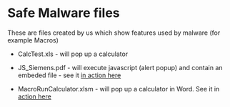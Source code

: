 # Safe Malware files

These are files created by us which show features used by malware (for example Macros)

- CalcTest.xls - will pop up a calculator
- JS_Siemens.pdf - will execute javascript (alert popup) and contain an embeded file - see it [in action here](https://app.any.run/tasks/ca413755-a4f7-471f-8ffd-85ca18eca535)

- MacroRunCalculator.xlsm - will pop up a calculator in Word. See it in [action here](https://app.any.run/tasks/b1602f88-6d66-4ee5-a6bd-a3ff43b7b346)
